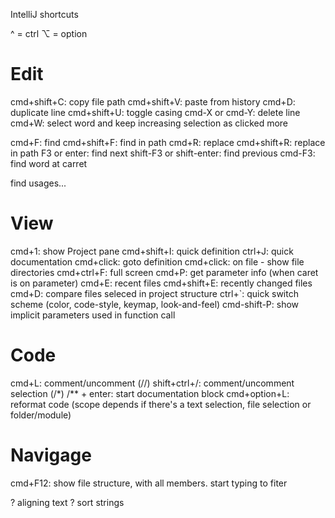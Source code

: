 IntelliJ shortcuts

^ = ctrl
⌥ = option

Edit
====

cmd+shift+C:    copy file path
cmd+shift+V:    paste from history
cmd+D:          duplicate line
cmd+shift+U:    toggle casing
cmd-X or cmd-Y: delete line
cmd+W:          select word and keep increasing selection as clicked more

cmd+F:          find
cmd+shift+F:    find in path
cmd+R:          replace
cmd+shift+R:    replace in path
F3 or enter:    find next
shift-F3 or shift-enter: find previous
cmd-F3:         find word at carret

find usages...


View
====

cmd+1:          show Project pane
cmd+shift+I:    quick definition
ctrl+J:         quick documentation
cmd+click:      goto definition
cmd+click:      on file - show file directories
cmd+ctrl+F:     full screen
cmd+P:          get parameter info (when caret is on parameter)
cmd+E:          recent files
cmd+shift+E:    recently changed files
cmd+D:          compare files seleced in project structure
ctrl+`:         quick switch scheme (color, code-style, keymap, look-and-feel)
cmd-shift-P:    show implicit parameters used in function call




Code
====

cmd+L: comment/uncomment (//)
shift+ctrl+/: comment/uncomment selection (/*)
/** + enter: start documentation block
cmd+option+L: reformat code (scope depends if there's a text selection, file selection or folder/module)

Navigage
========

cmd+F12: show file structure, with all members. start typing to fiter


? aligning text
? sort strings